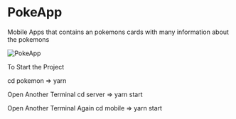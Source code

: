 # PokeApp
Mobile Apps that contains an pokemons cards with many information about the pokemons

![PokeApp](https://user-images.githubusercontent.com/79618314/123029825-ed8b7300-d40b-11eb-91f6-eed62493ddb8.png)



To Start the Project

cd pokemon => yarn

Open Another Terminal
cd server => yarn start

Open Another Terminal Again
cd mobile => yarn start
